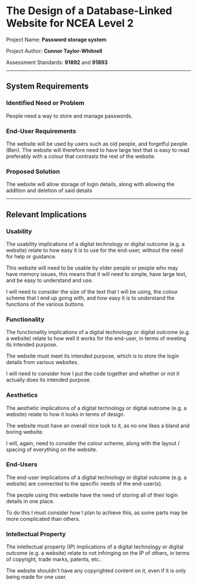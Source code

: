 # The Design of a Database-Linked Website for NCEA Level 2

Project Name: **Password storage system**

Project Author: **Connor Taylor-Whitnell**

Assessment Standards: **91892** and **91893**


-------------------------------------------------

## System Requirements

### Identified Need or Problem

People need a way to store and manage passwords.

### End-User Requirements

The website will be used by users such as old people, and forgetful people (Ben). The website will therefore need to have large text that is easy to read preferably with a colour that contrasts the rest of the website.

### Proposed Solution

The website will allow storage of login details, along with allowing the addition and deletion of said details 


-------------------------------------------------

## Relevant Implications

### Usability

The usability implications of a digital technology or digital outcome (e.g. a website) relate to how easy it is to use for the end-user, without the need for help or guidance.

This website will need to be usable by older people or people who may have memory issues, this means that it will need to simple, have large text, and be easy to understand and use.

I will need to consider the size of the text that I will be using, the colour scheme that I end up going with, and how easy it is to understand the functions of the various buttons.

### Functionality

The functionality implications of a digital technology or digital outcome (e.g. a website) relate to how well it works for the end-user, in terms of meeting its intended purpose.

The website must meet its intended purpose, which is to store the login details from various websites.

I will need to consider how I put the code together and whether or not it actually does its intended purpose.

### Aesthetics

The aesthetic implications of a digital technology or digital outcome (e.g. a website) relate to how it looks in terms of design.

The website must have an overall nice look to it, as no one likes a bland and boring website.

I will, again, need to consider the colour scheme, along with the layout / spacing of everything on the website.

### End-Users

The end-user implications of a digital technology or digital outcome (e.g. a website) are connected to the specific needs of the end-user(s).

The people using this website have the need of storing all of their login details in one place.

To do this I must consider how I plan to achieve this, as some parts may be more complicated than others.

### Intellectual Property

The intellectual property (IP) implications of a digital technology or digital outcome (e.g. a website) relate to not infringing on the IP of others, in terms of copyright, trade marks, patents, etc..

The website shouldn't have any copyrighted content on it, even if it is only being made for one user.